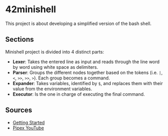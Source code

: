 # 42minishell
This project is about developing a simplified version of the bash shell.

## Sections
Minishell project is divided into 4 distinct parts:
- **Lexer**: Takes the entered line as input and reads through the line word by word using white space as delimiters.
- **Parser**: Groups the different nodes together based on the tokens (i.e. `|`, `<`, `>>`, `>>`, `>`). Each group becomes a command.
- **Expander**: Takes variables, identified by `$`, and replaces them with their value from the environment variables.
- **Executor**: Is the one in charge of executing the final command.

## Sources
- [Getting Started](https://harm-smits.github.io/42docs/projects/minishell)
- [Pipex YouTube](https://harm-smits.github.io/42docs/projects/minishell](https://www.youtube.com/watch?v=cex9XrZCU14&list=PLfqABt5AS4FkW5mOn2Tn9ZZLLDwA3kZUY)https://www.youtube.com/watch?v=cex9XrZCU14&list=PLfqABt5AS4FkW5mOn2Tn9ZZLLDwA3kZUY)

